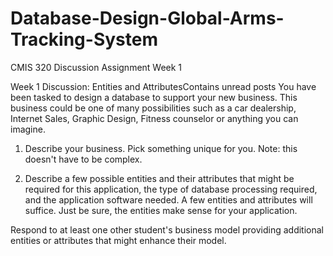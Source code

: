 # Database-Design-Global-Arms-Tracking-System
CMIS 320 Discussion Assignment Week 1

Week 1 Discussion: Entities and AttributesContains unread posts
You have been tasked to design a database to support your new business. This business could be one of many possibilities such as a car dealership, Internet Sales, Graphic Design, Fitness counselor or anything you can imagine.

1. Describe your business. Pick something unique for you. Note: this doesn't have to be complex.

2. Describe a few possible entities and their attributes that might be required for this application, the type of database processing required, and the application software needed. A few entities and attributes will suffice. Just be sure, the entities make sense for your application.

Respond to at least one other student's business model providing additional entities or attributes that might enhance their model.
